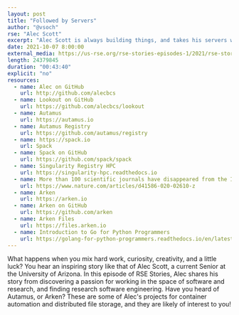 ```yaml
---
layout: post
title: "Followed by Servers"
author: "@vsoch"
rse: "Alec Scott"
excerpt: "Alec Scott is always building things, and takes his servers with him from home to college."
date: 2021-10-07 8:00:00
external_media: https://us-rse.org/rse-stories-episodes-1/2021/rse-stories-alec-scott-episode-66.mp3
length: 24379845
duration: "00:43:40"
explicit: "no"
resources:
  - name: Alec on GitHub
    url: http://github.com/alecbcs
  - name: Lookout on GitHub
    url: https://github.com/alecbcs/lookout
  - name: Autamus
    url: https://autamus.io
  - name: Autamus Registry
    url: https://github.com/autamus/registry
  - name: https://spack.io
    url: Spack
  - name: Spack on GitHub
    url: https://github.com/spack/spack
  - name: Singularity Registry HPC
    url: https://singularity-hpc.readthedocs.io
  - name: More than 100 scientific journals have disappeared from the Internet (Nature) 
    url: https://www.nature.com/articles/d41586-020-02610-z
  - name: Arken
    url: https://arken.io
  - name: Arken on GitHub
    url: https://github.com/arken
  - name: Arken Files
    url: https://files.arken.io
  - name: Introduction to Go for Python Programmers
    url: https://golang-for-python-programmers.readthedocs.io/en/latest/intro.html
--- 
```


What happens when you mix hard work, curiosity, creativity, and a little luck?
You hear an inspiring story like that of Alec Scott, a current Senior at the University
of Arizona. In this episode of RSE Stories, Alec shares his story from discovering
a passion for working in the space of software and research, and finding 
research software engineering. Have you heard of Autamus, or Arken? These are
some of Alec's projects for container automation and distributed file storage,
and they are likely of interest to you!



